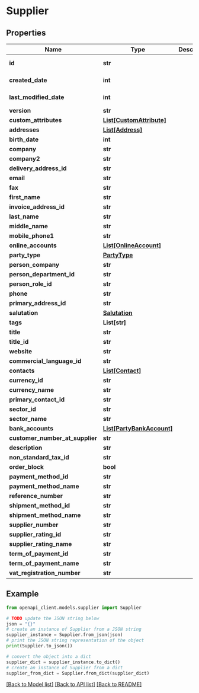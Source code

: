 # Supplier


## Properties

Name | Type | Description | Notes
------------ | ------------- | ------------- | -------------
**id** | **str** |  | [optional] [readonly] 
**created_date** | **int** |  | [optional] [readonly] 
**last_modified_date** | **int** |  | [optional] [readonly] 
**version** | **str** |  | [optional] 
**custom_attributes** | [**List[CustomAttribute]**](CustomAttribute.md) |  | [optional] 
**addresses** | [**List[Address]**](Address.md) |  | [optional] 
**birth_date** | **int** |  | [optional] 
**company** | **str** |  | [optional] 
**company2** | **str** |  | [optional] 
**delivery_address_id** | **str** |  | [optional] 
**email** | **str** |  | [optional] 
**fax** | **str** |  | [optional] 
**first_name** | **str** |  | [optional] 
**invoice_address_id** | **str** |  | [optional] 
**last_name** | **str** |  | [optional] 
**middle_name** | **str** |  | [optional] 
**mobile_phone1** | **str** |  | [optional] 
**online_accounts** | [**List[OnlineAccount]**](OnlineAccount.md) |  | [optional] 
**party_type** | [**PartyType**](PartyType.md) |  | [optional] 
**person_company** | **str** |  | [optional] 
**person_department_id** | **str** |  | [optional] 
**person_role_id** | **str** |  | [optional] 
**phone** | **str** |  | [optional] 
**primary_address_id** | **str** |  | [optional] 
**salutation** | [**Salutation**](Salutation.md) |  | [optional] 
**tags** | **List[str]** |  | [optional] 
**title** | **str** |  | [optional] 
**title_id** | **str** |  | [optional] 
**website** | **str** |  | [optional] 
**commercial_language_id** | **str** |  | [optional] 
**contacts** | [**List[Contact]**](Contact.md) |  | [optional] 
**currency_id** | **str** |  | [optional] 
**currency_name** | **str** |  | [optional] 
**primary_contact_id** | **str** |  | [optional] 
**sector_id** | **str** |  | [optional] 
**sector_name** | **str** |  | [optional] 
**bank_accounts** | [**List[PartyBankAccount]**](PartyBankAccount.md) |  | [optional] 
**customer_number_at_supplier** | **str** |  | [optional] 
**description** | **str** |  | [optional] 
**non_standard_tax_id** | **str** |  | [optional] 
**order_block** | **bool** |  | [optional] 
**payment_method_id** | **str** |  | [optional] 
**payment_method_name** | **str** |  | [optional] 
**reference_number** | **str** |  | [optional] 
**shipment_method_id** | **str** |  | [optional] 
**shipment_method_name** | **str** |  | [optional] 
**supplier_number** | **str** |  | [optional] 
**supplier_rating_id** | **str** |  | [optional] 
**supplier_rating_name** | **str** |  | [optional] 
**term_of_payment_id** | **str** |  | [optional] 
**term_of_payment_name** | **str** |  | [optional] 
**vat_registration_number** | **str** |  | [optional] 

## Example

```python
from openapi_client.models.supplier import Supplier

# TODO update the JSON string below
json = "{}"
# create an instance of Supplier from a JSON string
supplier_instance = Supplier.from_json(json)
# print the JSON string representation of the object
print(Supplier.to_json())

# convert the object into a dict
supplier_dict = supplier_instance.to_dict()
# create an instance of Supplier from a dict
supplier_from_dict = Supplier.from_dict(supplier_dict)
```
[[Back to Model list]](../README.md#documentation-for-models) [[Back to API list]](../README.md#documentation-for-api-endpoints) [[Back to README]](../README.md)


